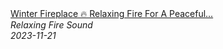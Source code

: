 <!--2024-01-14 01:04:00-->
<div class="yb">
  <a class="nodecor" href="/posts.html?relaks/winter_fireplace_relaxing_fire_for_a_peaceful_psychological_state">
    <img class="preview" data-videoid="_PX3c0wAyIM" src="https://i.ytimg.com/vi/_PX3c0wAyIM/hqdefault.jpg" align="middle" alt="">
  </a>
  <div class="inlbl text">
    <a class="nodecor" href="/posts.html?relaks/winter_fireplace_relaxing_fire_for_a_peaceful_psychological_state">Winter Fireplace 🔥 Relaxing Fire For A Peaceful...</a><br>
    <i class="smaller2">Relaxing Fire Sound</i><br>
    <i class="smaller3">2023-11-21</i>
  </div>
</div>
